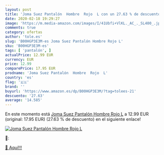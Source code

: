 ```yaml
---
layout: post
title: 'Joma Suez Pantalón  Hombre  Rojo  L con un 27.63 % de descuento'
date: 2020-02-18 19:29:27
image: 'https://m.media-amazon.com/images/I/41Ubfi+VlKL._AC_._SL400_.jpg'
comments: true
category: ofertas
author: 'tole.es'
slug: 'B00HGP3E3M-es Joma Suez Pantalón Hombre Rojo L'
sku: 'B00HGP3E3M-es'
tags: [ 'pantalón', ]
actualPrice: 12.99 EUR
currency: EUR
price: 12.99
comparePrice: 17.95 EUR
prodname: 'Joma Suez Pantalón  Hombre  Rojo  L'
country: 'es'
flag: '🇪🇸'
brand: ''
buyurl: 'https://www.amazon.es/dp/B00HGP3E3M/?tag=tolees-21'
descuento: '27.63'
average: '14.585'
---
```


En este momento está [Joma Suez Pantalón  Hombre  Rojo  L](https://www.amazon.es/dp/B00HGP3E3M/?tag=tolees-21) a 12.99 EUR (original: 17.95 EUR) (27.63 %  de descuento) en el siguiente enlace!

[![Joma Suez Pantalón  Hombre  Rojo  L](https://m.media-amazon.com/images/I/41Ubfi+VlKL._AC_._SL400_.jpg)](https://www.amazon.es/dp/B00HGP3E3M/?tag=tolees-21)

🔎:


[🛒 Aquí!!!](https://www.amazon.es/dp/B00HGP3E3M/?tag=tolees-21)
